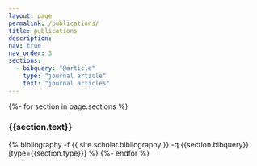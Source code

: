 ```yaml
---
layout: page
permalink: /publications/
title: publications
description:
nav: true
nav_order: 3
sections: 
  - bibquery: "@article"
    type: "journal article"
    text: "journal articles"
---
```


<!-- _pages/publications.md -->
<div class="publications">
    {%- for section in page.sections %}
        <a id="{{section.text}}"></a>
        <h3 class="title">{{section.text}}</h3>
        {% bibliography -f {{ site.scholar.bibliography }} -q {{section.bibquery}}[type={{section.type}}] %}
    {%- endfor %}
</div>